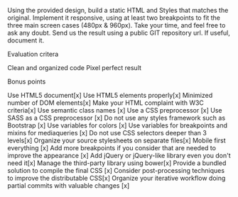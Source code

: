 Using the provided design, build a static HTML and Styles that matches the original.
Implement it responsive, using at least two breakpoints to fit the three main screen cases (480px & 960px).
Take your time, and feel free to ask any doubt.
Send us the result using a public GIT repository url.
If useful, document it.


Evaluation critera

Clean and organized code
Pixel perfect result


Bonus points

Use HTML5 document[x]
Use HTML5 elements properly[x]
Minimized number of DOM elements[x]
Make your HTML complaint with W3C criteria[x]
Use semantic class names [x]
Use a CSS preprocessor [x]
Use SASS as a CSS preprocessor [x]
Do not use any styles framework such as Bootstrap [x]
Use variables for colors [x]
Use variables for breakpoints and mixins for mediaqueries [x]
Do not use CSS selectors deeper than 3 levels[x]
Organize your source stylesheets on separate files[x]
Mobile first everything [x]
Add more breakpoints if you consider that are needed to improve the appearance [x]
Add jQuery or jQuery-like library even you don't need it[x]
Manage the third-party library using bower[x]
Provide a bundled solution to compile the final CSS [x]
Consider post-processing techniques to improve the distributable CSS[x]
Organize your iterative workflow doing partial commits with valuable changes [x]

